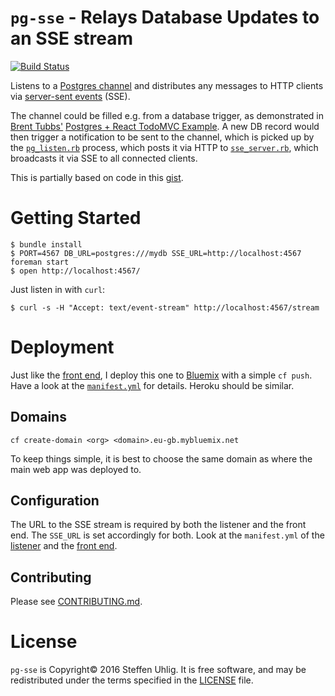 # `pg-sse` - Relays Database Updates to an SSE stream

[![Build Status](https://app.travis-ci.com/suhlig/pg-sse.svg?branch=master)](https://app.travis-ci.com/suhlig/pg-sse)

Listens to a [Postgres channel](https://www.postgresql.org/docs/current/static/sql-listen.html) and distributes any messages to HTTP clients via [server-sent events](https://www.w3.org/TR/eventsource/) (SSE).

The channel could be filled e.g. from a database trigger, as demonstrated in [Brent Tubbs'](https://github.com/btubbs) [Postgres + React TodoMVC Example](https://github.com/btubbs/todopy-pg/blob/master/todos/migrations/0002-add-todos-table/forward.sql). A new DB record would then trigger a notification to be sent to the channel, which is picked up by the [`pg_listen.rb`](https://github.com/suhlig/pg-sse/blob/master/lib/pg_listen.rb) process, which posts it via HTTP to [`sse_server.rb`](https://github.com/suhlig/pg-sse/blob/master/lib/sse_server.rb), which broadcasts it via SSE to all connected clients.

This is partially based on code in this [gist](https://gist.github.com/mig-hub/5633280).

# Getting Started

```
$ bundle install
$ PORT=4567 DB_URL=postgres:///mydb SSE_URL=http://localhost:4567 foreman start
$ open http://localhost:4567/
```

Just listen in with `curl`:

```
$ curl -s -H "Accept: text/event-stream" http://localhost:4567/stream
```

# Deployment

Just like the [front end](https://github.com/suhlig/HDM-Haushaltsbuch), I deploy this one to [Bluemix](http://bluemix.net) with a simple `cf push`. Have a look at the [`manifest.yml`](https://github.com/suhlig/pg-sse/blob/master/manifest.yml) for details. Heroku should be similar.

## Domains

```
cf create-domain <org> <domain>.eu-gb.mybluemix.net
```

To keep things simple, it is best to choose the same domain as where the main web app was deployed to.

## Configuration

The URL to the SSE stream is required by both the listener and the front end. The `SSE_URL` is set accordingly for both. Look at the `manifest.yml` of the [listener](https://github.com/suhlig/pg-sse/blob/master/manifest.yml) and the [front end](https://github.com/suhlig/HDM-Haushaltsbuch/blob/master/manifest.yml).

## Contributing

Please see [CONTRIBUTING.md](https://github.com/suhlig/pg-sse/blob/master/CONTRIBUTING.md).

# License

`pg-sse` is Copyright© 2016 Steffen Uhlig. It is free software, and may be redistributed under the terms specified in the [LICENSE](https://github.com/suhlig/pg-sse/blob/master/LICENSE) file.

